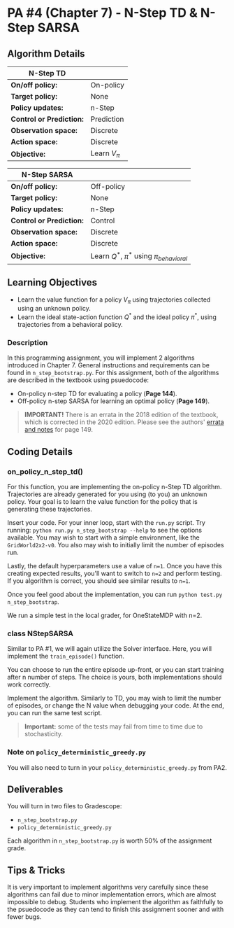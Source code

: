 # PA #4 (Chapter 7) - N-Step TD & N-Step SARSA

## Algorithm Details
| N-Step TD |             |
| ---------------------- | ----------- |
| **On/off policy:**     | On-policy  |
| **Target policy:**     | None        |
| **Policy updates:**    | n-Step         |
| **Control or Prediction:** | Prediction |
| **Observation space:** | Discrete |
| **Action space:**      | Discrete |
| **Objective:**         | Learn $V_{\pi}$


| N-Step SARSA |             |
| ---------------------- | ----------- |
| **On/off policy:**     | Off-policy  |
| **Target policy:**     | None        |
| **Policy updates:**    | n-Step         |
| **Control or Prediction:** | Control |
| **Observation space:** | Discrete |
| **Action space:**      | Discrete |
| **Objective:**         | Learn $Q^{*}$, $\pi^{*}$ using $\pi_{behavioral}$

## Learning Objectives
* Learn the value function for a policy $V_{\pi}$ using trajectories collected using an unknown policy.
* Learn the ideal state-action function $Q^{*}$ and the ideal policy $\pi^{*}$, using trajectories from a behavioral policy.

### Description
In this programming assignment, you will implement 2 algorithms introduced in Chapter 7. General instructions and requirements can be found in `n_step_bootstrap.py`. For this assignment, both of the algorithms are described in the textbook using psuedocode:

* On-policy n-step TD for evaluating a policy (**Page 144**).
* Off-policy n-step SARSA for learning an optimal policy (**Page 149**).

> **IMPORTANT!** There is an errata in the 2018 edition of the textbook, which is corrected in the 2020 edition. Please see the authors' [errata and notes](http://incompleteideas.net/book/errata.html) for page 149.

## Coding Details
### on_policy_n_step_td()
For this function, you are implementing the on-policy n-Step TD algorithm.
Trajectories are already generated for you using (to you) an unknown policy.
Your goal is to learn the value function for the policy that is generating
these trajectories.

Insert your code. For your inner loop, start with the `run.py` script. Try running: `python run.py n_step_bootstrap --help` to see the options available.
You may wish to start with a simple environment, like the `GridWorld2x2-v0`.
You also may wish to initially limit the number of episodes run.

Lastly, the default hyperparameters use a value of `n=1`. Once you have this creating expected results, you'll want to switch to `n=2` and perform testing.
If you algorithm is correct, you should see similar results to `n=1`.

Once you feel good about the implementation, you can run `python test.py n_step_bootstrap`. 

We run a simple test in the local grader, for OneStateMDP with n=2.

### class NStepSARSA
Similar to PA #1, we will again utilize the Solver interface. Here, you
will implement the `train_episode()` function.

You can choose to run the entire episode up-front, or you can start training
after n number of steps. The choice is yours, both implementations should work
correctly.

Implement the algorithm. Similarly to TD, you may wish to limit the number of episodes, or change the N value when debugging your code. At the end, you can
run the same test script.

>**Important:** some of the tests may fail from time to time due to stochasticity.

### Note on `policy_deterministic_greedy.py`
You will also need to turn in your `policy_deterministic_greedy.py` from PA2.

## Deliverables
You will turn in two files to Gradescope:
* `n_step_bootstrap.py`
* `policy_deterministic_greedy.py`

Each algorithm in `n_step_bootstrap.py` is worth 50% of the assignment grade.

## Tips & Tricks
It is very important to implement algorithms very carefully since these algorithms can fail due to minor implementation errors, which are almost impossible to debug. Students who implement the algorithm as faithfully to the psuedocode as they can tend to finish this assignment sooner and with fewer bugs.
